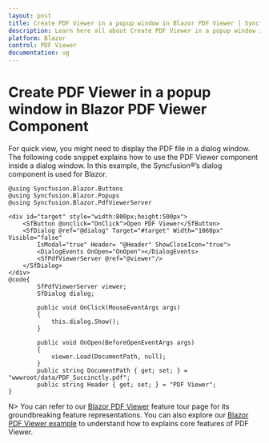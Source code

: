 ```yaml
---
layout: post
title: Create PDF Viewer in a popup window in Blazor PDF Viewer | Syncfusion&reg;
description: Learn here all about Create PDF Viewer in a popup window in Syncfusion&reg; Blazor PDF Viewer component and more.
platform: Blazor
control: PDF Viewer
documentation: ug
---
```


# Create PDF Viewer in a popup window in Blazor PDF Viewer Component

For quick view, you might need to display the PDF file in a dialog window. The following code snippet explains how to use the PDF Viewer component inside a dialog window. In this example, the Syncfusion&reg;’s dialog component is used for Blazor.

```cshtml
@using Syncfusion.Blazor.Buttons
@using Syncfusion.Blazor.Popups
@using Syncfusion.Blazor.PdfViewerServer

<div id="target" style="width:800px;height:500px">
    <SfButton @onclick="OnClick">Open PDF Viewer</SfButton>
    <SfDialog @ref="@dialog" Target="#target" Width="1060px" Visible="false"
        IsModal="true" Header= "@Header" ShowCloseIcon="true">
        <DialogEvents OnOpen="OnOpen"></DialogEvents>
        <SfPdfViewerServer @ref="@viewer"/>
    </SfDialog>
</div>
@code{
        SfPdfViewerServer viewer;
        SfDialog dialog;

        public void OnClick(MouseEventArgs args)
        {
            this.dialog.Show();
        }

        public void OnOpen(BeforeOpenEventArgs args)
        {
            viewer.Load(DocumentPath, null);
        }
        public string DocumentPath { get; set; } = "wwwroot/data/PDF_Succinctly.pdf";
        public string Header { get; set; } = "PDF Viewer";
}
```

N> You can refer to our [Blazor PDF Viewer](https://www.syncfusion.com/blazor-components/blazor-pdf-viewer) feature tour page for its groundbreaking feature representations. You can also explore our [Blazor PDF Viewer example](https://blazor.syncfusion.com/demos/pdf-viewer-2/default-functionalities?theme=bootstrap5) to understand how to explains core features of PDF Viewer.